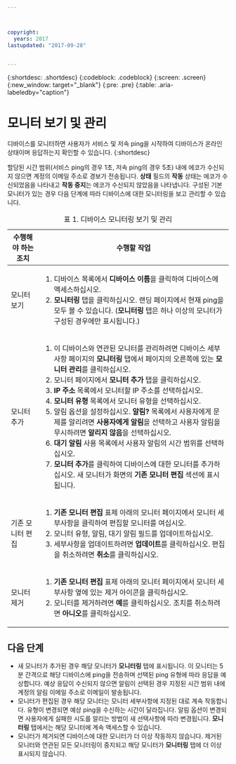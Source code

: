 ```yaml
---



copyright:
  years: 2017
lastupdated: "2017-09-28"


---
```


{:shortdesc: .shortdesc}
{:codeblock: .codeblock}
{:screen: .screen}
{:new_window: target="_blank"}
{:pre: .pre}
{:table: .aria-labeledby="caption"}

# 모니터 보기 및 관리

디바이스를 모니터하면 사용자가 서비스 및 저속 ping을 시작하여 디바이스가 온라인 상태이며 응답하는지 확인할 수 있습니다.
{:shortdesc}

할당된 시간 범위(서비스 ping의 경우 1초, 저속 ping의 경우 5초) 내에 에코가 수신되지 않으면 계정의 이메일 주소로 경보가 전송됩니다. **상태** 필드의 **작동** 상태는 에코가 수신되었음을 나타내고 **작동 중지**는 에코가 수신되지 않았음을 나타냅니다. 구성된 기본 모니터가 있는 경우 다음 단계에 따라 디바이스에 대한 모니터링을 보고 관리할 수 있습니다.

   <table>
   <CAPTION>표 1. 디바이스 모니터링 보기 및 관리</CAPTION>
   <THEAD>
   <TR>
   <th>수행해야 하는 조치</th>
   <th>수행할 작업</th>
   </TR>
   </THEAD>
   <TBODY>
   <tr>
   <td>모니터 보기</td>
   <td>
   <ol>
   <li>디바이스 목록에서 <b>디바이스 이름</b>을 클릭하여 디바이스에 액세스하십시오.</li>
   <li><b>모니터링</b> 탭을 클릭하십시오. 랜딩 페이지에서 현재 ping을 모두 볼 수 있습니다. (<b>모니터링</b> 탭은 하나 이상의 모니터가 구성된 경우에만 표시됩니다.)</li>
   </ol>
   </td>
   </tr>
   <tr>
   <td>모니터 추가</td>
   <td>
   <ol>
   <li>이 디바이스와 연관된 모니터를 관리하려면 디바이스 세부사항 페이지의 <b>모니터링</b> 탭에서 페이지의 오른쪽에 있는 <b>모니터 관리</b>를 클릭하십시오.</li>
   <li>모니터 페이지에서 <b>모니터 추가</b> 탭을 클릭하십시오.</li>
   <li><b>IP 주소</b> 목록에서 모니터할 IP 주소를 선택하십시오.</li>
   <li><b>모니터 유형</b> 목록에서 모니터 유형을 선택하십시오.</li>
   <li>알림 옵션을 설정하십시오. <b>알림?</b> 목록에서 사용자에게 문제를 알리려면 <b>사용자에게 알림</b>을 선택하고 사용자 알림을 무시하려면 <b>알리지 않음</b>을 선택하십시오.</li>
   <li><b>대기 알림</b> 사용 목록에서 사용자 알림의 시간 범위를 선택하십시오.</li>
   <li><b>모니터 추가</b>를 클릭하여 디바이스에 대한 모니터를 추가하십시오. 새 모니터가 화면의 <b>기존 모니터 편집</b> 섹션에 표시됩니다.</li>
   </ol>
   </td>
   </tr>
   <tr>
   <td>기존 모니터 편집</td>
   <td>
   <ol>
   <li><b>기존 모니터 편집</b> 표제 아래의 모니터 페이지에서 모니터 세부사항을 클릭하여 편집할 모니터를 여십시오.</li>
   <li>모니터 유형, 알림, 대기 알림 필드를 업데이트하십시오.</li>
   <li>세부사항을 업데이트하려면 <b>업데이트</b>를 클릭하십시오. 편집을 취소하려면 <b>취소</b>를 클릭하십시오.</li>
   </ol>
   </td>
   </tr>
   <tr>
   <td>모니터 제거</td>
   <td>
   <ol>
   <li><b>기존 모니터 편집</b> 표제 아래의 모니터 페이지에서 모니터 세부사항 옆에 있는 제거 아이콘을 클릭하십시오.</li>
   <li>모니터를 제거하려면 <b>예</b>를 클릭하십시오. 조치를 취소하려면 <b>아니오</b>를 클릭하십시오.</li>
   </ol>
   </td>
   </tr>
   </TBODY>
   </table>
   
## 다음 단계
   
- 새 모니터가 추가된 경우 해당 모니터가 **모니터링** 탭에 표시됩니다. 이 모니터는 5분 간격으로 해당 디바이스에 ping을 전송하며 선택된 ping 유형에 따라 응답을 예상합니다. 예상 응답이 수신되지 않으면 알림이 선택된 경우 지정된 시간 범위 내에 계정의 알림 이메일 주소로 이메일이 발송됩니다.
- 모니터가 편집된 경우 해당 모니터는 모니터 세부사항에 지정된 대로 계속 작동합니다. 유형이 변경되면 예상 ping을 수신하는 시간이 달라집니다. 알림 옵션이 변경되면 사용자에게 실패한 시도를 알리는 방법이 새 선택사항에 따라 변경됩니다. **모니터링** 탭에서는 해당 모니터에 계속 액세스할 수 있습니다. 
- 모니터가 제거되면 디바이스에 대한 모니터가 더 이상 작동하지 않습니다. 제거된 모니터와 연관된 모든 모니터링이 중지되고 해당 모니터가 **모니터링** 탭에 더 이상 표시되지 않습니다.
